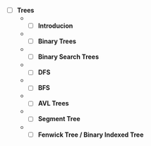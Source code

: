 - [ ] __Trees__
  - - [ ] **Introducion**
  - - [ ] __Binary Trees__
  - - [ ] __Binary Search Trees__
  - - [ ] __DFS__
  - - [ ] __BFS__
  - - [ ] __AVL Trees__
  - - [ ] __Segment Tree__
  - - [ ] __Fenwick Tree / Binary Indexed Tree__

